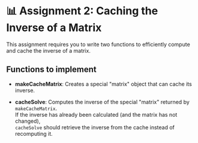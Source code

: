 # 📊 Assignment 2: Caching the Inverse of a Matrix

This assignment requires you to write two functions to efficiently compute and cache the inverse of a matrix.

## Functions to implement

- **makeCacheMatrix**: Creates a special "matrix" object that can cache its inverse.

- **cacheSolve**: Computes the inverse of the special "matrix" returned by `makeCacheMatrix`.  
  If the inverse has already been calculated (and the matrix has not changed),  
  `cacheSolve` should retrieve the inverse from the cache instead of recomputing it.

